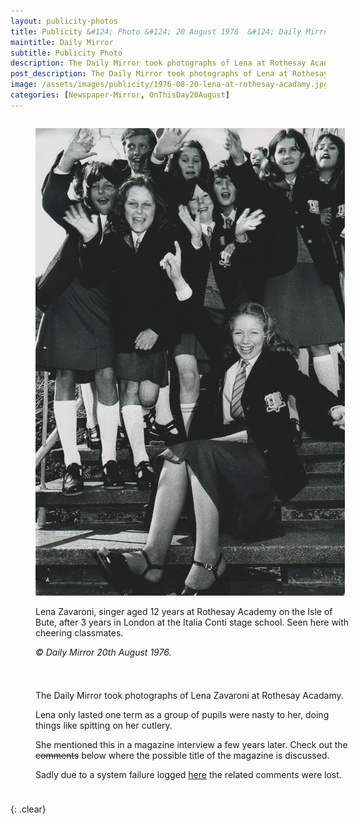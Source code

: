 ```yaml
---
layout: publicity-photos
title: Publicity &#124; Photo &#124; 20 August 1976  &#124; Daily Mirror &#124; Lena Zavaroni at Rothesay Acadamy
maintitle: Daily Mirror
subtitle: Publicity Photo
description: The Daily Mirror took photographs of Lena at Rothesay Acadamy, she only lasted one term as a group of pupils were nasty to her, doing things like spitting on her cutlery.
post_description: The Daily Mirror took photographs of Lena at Rothesay Acadamy, she only lasted one term as a group of pupils were nasty to her, doing things like spitting on her cutlery.
image: /assets/images/publicity/1976-08-20-lena-at-rothesay-acadamy.jpg 
categories: [Newspaper-Mirror, OnThisDay20August]
---
```


<figure class="fig1">
<a href="/assets/images/publicity/1976-08-20-lena-at-rothesay-acadamy.jpg"><img src="/assets/images/publicity/1976-08-20-lena-at-rothesay-acadamy.jpg" class="full-width zoom-in" /></a>
<figcaption>
<p>Lena Zavaroni, singer aged 12 years at Rothesay Academy on the Isle of Bute, after 3 years in London at the Italia Conti stage school. Seen here with cheering classmates.</p>
<cite>&copy; Daily Mirror 20th August 1976.</cite>
</figcaption>
</figure>

<figure class="fig2">
<figcaption>
<p>The Daily Mirror took photographs of Lena Zavaroni at Rothesay Acadamy.</p>
<p>Lena only lasted one term as a group of pupils were nasty to her, doing things like spitting on her cutlery.</p>
<p>She mentioned this in a magazine interview a few years later. Check out the <s>comments</s> below where the possible title of the magazine is discussed.</p>
<p>Sadly due to a system failure logged <a href="https://github.com/FanzOfLenaZavaroni/fanzoflenazavaroni.github.io/discussions/2#discussioncomment-4230359">here</a> the related comments were lost.</p>
</figcaption>
</figure>

<br />{: .clear}

<style>
.fig1 {float:left; width:49%;}

.fig2 {float:right; width:49%;}

figcaption {float:left; width:100%;}

@media screen and (orientation:portrait) {
.fig1, .fig2 {float:left; width:100%;}
figcaption {float:left; width:100%; margin-bottom: 10px;}
}
</style>

